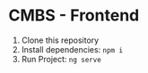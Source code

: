 # CMBS - Frontend

1. Clone this repository
2. Install dependencies: ```npm i```
3. Run Project: ```ng serve```